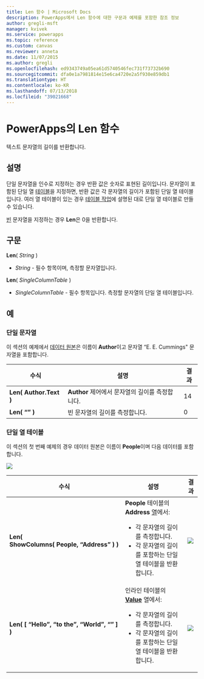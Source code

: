 ```yaml
---
title: Len 함수 | Microsoft Docs
description: PowerApps에서 Len 함수에 대한 구문과 예제를 포함한 참조 정보
author: gregli-msft
manager: kvivek
ms.service: powerapps
ms.topic: reference
ms.custom: canvas
ms.reviewer: anneta
ms.date: 11/07/2015
ms.author: gregli
ms.openlocfilehash: ed9343749a05ea61d5740546fec731f73732b690
ms.sourcegitcommit: dfa0e1a7981814e15e6ca4720e2a5f930e859db1
ms.translationtype: HT
ms.contentlocale: ko-KR
ms.lasthandoff: 07/13/2018
ms.locfileid: "39021668"
---
```

# <a name="len-function-in-powerapps"></a>PowerApps의 Len 함수
텍스트 문자열의 길이를 반환합니다.

## <a name="description"></a>설명
단일 문자열을 인수로 지정하는 경우 반환 값은 숫자로 표현된 길이입니다.  문자열이 포함된 단일 열 [테이블](../working-with-tables.md)을 지정하면, 반환 값은 각 문자열의 길이가 포함된 단일 열 테이블입니다. 여러 열 테이블이 있는 경우 [테이블 작업](../working-with-tables.md)에 설명된 대로 단일 열 테이블로 만들 수 있습니다.

[빈](function-isblank-isempty.md) 문자열을 지정하는 경우 **Len**은 0을 반환합니다.

## <a name="syntax"></a>구문
**Len**( *String* )

* *String* - 필수 항목이며, 측정할 문자열입니다.

**Len**( *SingleColumnTable* )

* *SingleColumnTable* - 필수 항목입니다. 측정할 문자열의 단일 열 테이블입니다.

## <a name="examples"></a>예
### <a name="single-string"></a>단일 문자열
이 섹션의 예제에서 [데이터 원본](../working-with-data-sources.md)은 이름이 **Author**이고 문자열 “E. E. Cummings" 문자열을 포함합니다.

| 수식 | 설명 | 결과 |
| --- | --- | --- |
| **Len( Author.Text )** |**Author** 제어에서 문자열의 길이를 측정합니다. |14 |
| **Len( “” )** |빈 문자열의 길이를 측정합니다. |0 |

### <a name="single-column-table"></a>단일 열 테이블
이 섹션의 첫 번째 예제의 경우 데이터 원본은 이름이 **People**이며 다음 데이터를 포함합니다.

![](media/function-len/people-table.png)

| 수식 | 설명 | 결과 |
| --- | --- | --- |
| **Len( ShowColumns(&nbsp;People,&nbsp;“Address”&nbsp;) )** |**People** 테이블의 **Address** [열](../working-with-tables.md#columns)에서:<br><ul><li>각 문자열의 길이를 측정합니다.</li><li>각 문자열의 길이를 포함하는 단일 열 테이블을 반환합니다.</li> |<style> img { max-width: none } </style> ![](media/function-len/people-table-len.png) |
| **Len( [ “Hello”, “to the”, “World”, “” ] )** |인라인 테이블의 **[Value](function-value.md)** 열에서:<br><ul><li>각 문자열의 길이를 측정합니다.</li><li>각 문자열의 길이를 포함하는 단일 열 테이블을 반환합니다.</li> |![](media/function-len/people-table-len-inline.png) |


